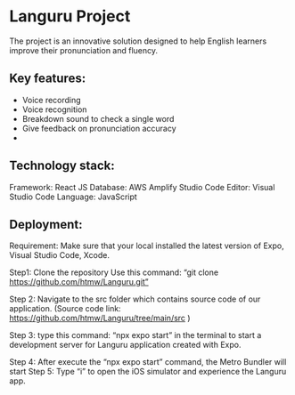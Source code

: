 # Languru Project
The project is an innovative solution designed to help English learners improve their pronunciation and fluency.
## Key features:
* Voice recording
* Voice recognition
* Breakdown sound to check a single word
* Give feedback on pronunciation accuracy
* 
## Technology stack:
Framework: React JS
Database: AWS Amplify Studio
Code Editor: Visual Studio Code
Language: JavaScript

## Deployment:
Requirement: Make sure that your local installed the latest version of Expo, Visual Studio Code, Xcode.

Step1: Clone the repository
Use this command: “git clone https://github.com/htmw/Languru.git”

Step 2: Navigate to the src folder which contains source code of our application.
(Source code link: https://github.com/htmw/Languru/tree/main/src )

Step 3: type this command: “npx expo start”  in the terminal to start a development server for Languru application created with Expo. 

Step 4: After execute the “npx expo start” command, the Metro Bundler will start
Step 5: Type “i” to open the iOS simulator and experience the Languru app.

